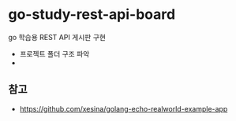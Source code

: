 # go-study-rest-api-board
go 학습용 REST API 게시판 구현 
* 프로젝트 폴더 구조 파악
* 

## 참고
- https://github.com/xesina/golang-echo-realworld-example-app